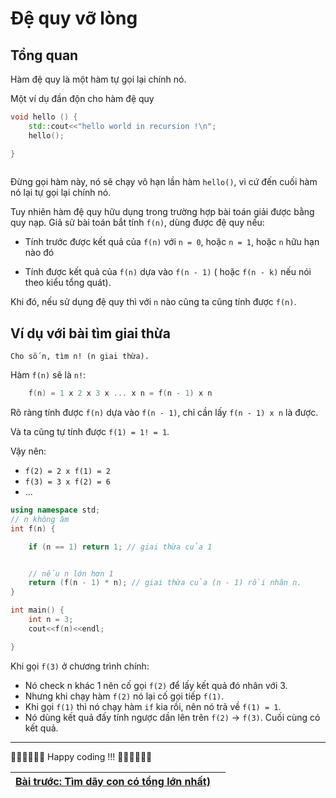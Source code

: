 Đệ quy vỡ lòng
=========

Tổng quan
-----

Hàm đệ quy là một hàm tự gọi lại chính nó.

Một ví dụ đần độn cho hàm đệ quy 

```cpp
void hello () {
    std::cout<<"hello world in recursion !\n";
    hello();

}
    
```

Đừng gọi hàm này, nó sẽ chạy vô hạn lần hàm `hello()`, vì cứ đến cuối hàm nó lại tự gọi lại chính nó.

Tuy nhiên hàm đệ quy hữu dụng trong trường hợp bài toán giải được bằng quy nạp. Giả sử bài toán bắt tính `f(n)`, dùng được đệ quy nếu:

- Tính trước được kết quả của `f(n)` với `n = 0`, hoặc `n = 1`, hoặc `n` hữu hạn nào đó

- Tính được kết quả của `f(n)` dựa vào `f(n - 1)` ( hoặc `f(n - k)` nếu nói theo kiểu tổng quát).

Khi đó, nếu sử dụng đệ quy thì với `n` nào cũng ta cũng tính được `f(n)`.

Ví dụ với bài tìm giai thừa
-------------------

```
Cho số n, tìm n! (n giai thừa).
```

Hàm `f(n)` sẽ là `n!`:

```cpp
    f(n) = 1 x 2 x 3 x ... x n = f(n - 1) x n
```

Rõ ràng tính được `f(n)` dựa vào `f(n - 1)`, chỉ cần lấy `f(n - 1) x n` là được.

Và ta cũng tự tính được `f(1) = 1! = 1`.

Vậy nên:

- `f(2) = 2 x f(1) = 2`
- `f(3) = 3 x f(2) = 6`
- ...

```cpp
using namespace std;
// n không âm
int f(n) {

    if (n == 1) return 1; // giai thừa của 1 


    // nếu n lớn hơn 1
    return (f(n - 1) * n); // giai thừa của (n - 1) rồi nhân n.
}

int main() {
    int n = 3;
    cout<<f(n)<<endl;

}
```

Khi gọi `f(3)` ở chương trình chính:

- Nó check n khác 1 nên cố gọi `f(2)` để lấy kết quả đó nhân với 3.
- Nhưng khi chạy hàm `f(2)` nó lại cố gọi tiếp `f(1)`.
- Khi gọi `f(1)` thì nó chạy hàm `if` kia rồi, nên nó trả về `f(1) = 1`.
- Nó dùng kết quả đấy tính ngược dần lên trên `f(2)` -> `f(3)`. Cuối cùng có kết quả.


* * *

🧑‍💻🧑‍💻🧑‍💻 Happy coding !!! 🧑‍💻🧑‍💻🧑‍💻

| [Bài trước: Tìm dãy con có tổng lớn nhất)](part6.md)  | |
| ------------- | ------------- |